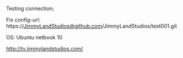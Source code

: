 Testing connection;

Fix
config-url: https://JimmyLandStudios@github.com/JimmyLandStudios/test001.git

OS: Ubuntu netbook 10

http://tv.jimmylandstudios.com/
